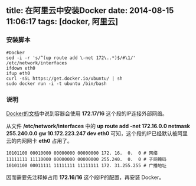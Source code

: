 title: 在阿里云中安装Docker
date: 2014-08-15 11:06:17
tags: [docker, 阿里云]
---

### 安装脚本

```shell
#Docker
sed -i -r 's/^(up route add \-net 172\..*)$/#\1/' /etc/network/interfaces
ifdown eth0
ifup eth0
curl -sSL https://get.docker.io/ubuntu/ | sh
sudo docker run -i -t ubuntu /bin/bash
```

### 说明

[Docker的文档](https://docs.docker.com/articles/networking/)中说到容器会使用 **172.17/16** 这个段的IP连接外部网络。

从文件 **/etc/network/interfaces** 中的 **up route add -net 172.16.0.0 netmask 255.240.0.0 gw 10.172.223.247 dev eth0** 可知，这个段的IP已经默认被阿里云的内网网卡 **eth0** 占用了。

```
10101100 00010000 00000000 00000000 172. 16.  0.  0 # 网络
11111111 11110000 00000000 00000000 255.240.  0.  0 # 子网掩码
10101100 00011111 11111111 11111111 172. 31.255.255 # 广播地址
```

因而需要先注释掉占用 **172.16/16** 这个段IP的配置，再安装 Docker。
